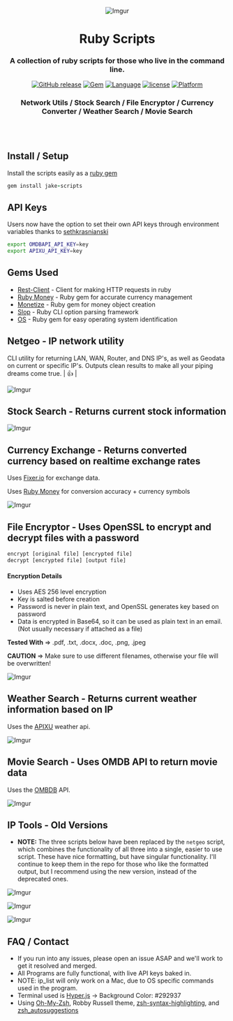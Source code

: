 <div align="center">

![Imgur](http://i.imgur.com/3DhlBWZ.png)

# Ruby Scripts

### A collection of ruby scripts for those who live in the command line.

[![GitHub release](https://img.shields.io/github/release/jakewmeyer/Ruby-Scripts.svg)]()
[![Gem](https://img.shields.io/gem/dt/jake-scripts.svg)]()
[![Language](https://img.shields.io/badge/language-Ruby-red.svg)]()
[![license](https://img.shields.io/github/license/mashape/apistatus.svg)]()
[![Platform](https://img.shields.io/badge/platform-MacOS%20%2B%20Linux-blue.svg)]()

### Network Utils / Stock Search / File Encryptor / Currency Converter / Weather Search / Movie Search



</div>
<br></br>

## Install / Setup
Install the scripts easily as a [ruby gem](https://rubygems.org/gems/jake-scripts)
```ruby
gem install jake-scripts
```
## API Keys
Users now have the option to set their own API keys through environment variables thanks to [sethkrasnianski](https://github.com/sethkrasnianski)
```bash
export OMDBAPI_API_KEY=key
export APIXU_API_KEY=key
```
## Gems Used
* [Rest-Client](https://github.com/rest-client/rest-client) - Client for making HTTP requests in ruby
* [Ruby Money](https://github.com/RubyMoney/money) - Ruby gem for accurate currency management
* [Monetize](https://github.com/RubyMoney/monetize) - Ruby gem for money object creation
* [Slop](https://github.com/leejarvis/slop) - Ruby CLI option parsing framework
* [OS](https://github.com/rdp/os) - Ruby gem for easy operating system identification

## Netgeo - IP network utility
CLI utility for returning LAN, WAN, Router, and DNS IP's, as well as Geodata on current or specific IP's. Outputs clean results to make all your piping dreams come true. | :+1: |

![Imgur](http://i.imgur.com/NnMOLCC.png)

## Stock Search - Returns current stock information
![Imgur](http://i.imgur.com/LpIFAdf.png)

## Currency Exchange - Returns converted currency based on realtime exchange rates
Uses [Fixer.io](http://fixer.io/) for exchange data.

Uses [Ruby Money](https://github.com/RubyMoney/money) for conversion accuracy + currency symbols

![Imgur](http://i.imgur.com/KSP7wOo.png)

## File Encryptor - Uses OpenSSL to encrypt and decrypt files with a password
```bash
encrypt [original file] [encrypted file]
decrypt [encrypted file] [output file]
```
#### Encryption Details
* Uses AES 256 level encryption
* Key is salted before creation
* Password is never in plain text, and OpenSSL generates key based on password
* Data is encrypted in Base64, so it can be used as plain text in an email. (Not usually necessary if attached as a file)

**Tested With** => .pdf, .txt, .docx, .doc, .png, .jpeg

**CAUTION** => Make sure to use different filenames, otherwise your file will be overwritten!

![Imgur](http://i.imgur.com/C3lnqBl.png)

## Weather Search - Returns current weather information based on IP
Uses the [APIXU](https://www.apixu.com/) weather api.

![Imgur](http://i.imgur.com/xzfwJF9.png)

## Movie Search - Uses OMDB API to return movie data
Uses the [OMBDB](http://www.omdbapi.com/) API.

![Imgur](http://i.imgur.com/Gj4AjmZ.png)

## IP Tools - Old Versions
* **NOTE:** The three scripts below have been replaced by the ```netgeo``` script, which
combines the functionality of all three into a single, easier to use script. These have nice formatting,
but have singular functionality. I'll continue to keep them in the repo for those who like the formatted output,
but I recommend using the new version, instead of the deprecated ones.

![Imgur](http://i.imgur.com/v0PApJi.png)

![Imgur](http://i.imgur.com/Wtbrt8R.png)

![Imgur](http://i.imgur.com/jgeOAFi.png)

## FAQ / Contact
* If you run into any issues, please open an issue ASAP and we'll work to get it resolved and merged.
* All Programs are fully functional, with live API keys baked in.
* NOTE: ip_list will only work on a Mac, due to OS specific commands used in the program.
* Terminal used is [Hyper.js](https://hyper.is/) -> Background Color: #292937
* Using [Oh-My-Zsh](https://github.com/robbyrussell/oh-my-zsh), Robby Russell theme, [zsh-syntax-highlighting](https://github.com/zsh-users/zsh-syntax-highlighting), and [zsh_autosuggestions](https://github.com/zsh-users/zsh-autosuggestions)
